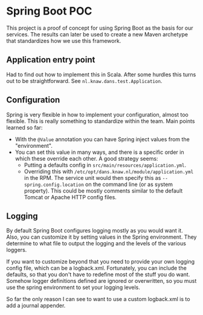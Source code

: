 Spring Boot POC
===============

This project is a proof of concept for using Spring Boot as the basis for our
services. The results can later be used to create a new Maven archetype that
standardizes how we use this framework.


Application entry point
-----------------------
Had to find out how to implement this in Scala. After some hurdles this turns
out to be straightforward. See `nl.knaw.dans.test.Application`.


Configuration
-------------
Spring is very flexible in how to implement your configuration, almost too flexible.
This is really something to standardize within the team. Main points learned so far:

* With the `@Value` annotation you can have Spring inject values from the
  "environment".
* You can set this value in many ways, and there is a specific order in which these
  override each other. A good strategy seems:
  - Putting a defaults config in `src/main/resources/application.yml`.
  - Overriding this with `/etc/opt/dans.knaw.nl/module/application.yml` in the RPM.
    The service unit would then specify this as `--spring.config.location` on
    the command line (or as system property). This could be mostly comments
    similar to the default Tomcat or Apache HTTP config files.

Logging
-------
By default Spring Boot configures logging mostly as you would want it. Also, you can
customize it by setting values in the Spring environment. They determine to what file
to output the logging and the levels of the various loggers.

If you want to customize beyond that you need to provide your own logging config file,
which can be a logback.xml. Fortunately, you can include the defaults, so that you don't
have to redefine most of the stuff you do want. Somehow logger definitions defined are
ignored or overwritten, so you must use the spring environment to set your logging levels.

So far the only reason I can see to want to use a custom logback.xml is to add a journal
appender.
